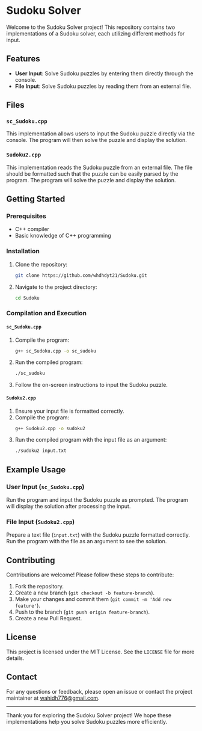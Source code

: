 # Sudoku Solver

Welcome to the Sudoku Solver project! This repository contains two implementations of a Sudoku solver, each utilizing different methods for input.

## Features

- **User Input**: Solve Sudoku puzzles by entering them directly through the console.
- **File Input**: Solve Sudoku puzzles by reading them from an external file.

## Files

### `sc_Sudoku.cpp`
This implementation allows users to input the Sudoku puzzle directly via the console. The program will then solve the puzzle and display the solution.

### `Sudoku2.cpp`
This implementation reads the Sudoku puzzle from an external file. The file should be formatted such that the puzzle can be easily parsed by the program. The program will solve the puzzle and display the solution.

## Getting Started

### Prerequisites
- C++ compiler
- Basic knowledge of C++ programming

### Installation
1. Clone the repository:
    ```bash
    git clone https://github.com/whdhdyt21/Sudoku.git
    ```
2. Navigate to the project directory:
    ```bash
    cd Sudoku
    ```

### Compilation and Execution

#### `sc_Sudoku.cpp`
1. Compile the program:
    ```bash
    g++ sc_Sudoku.cpp -o sc_sudoku
    ```
2. Run the compiled program:
    ```bash
    ./sc_sudoku
    ```
3. Follow the on-screen instructions to input the Sudoku puzzle.

#### `Sudoku2.cpp`
1. Ensure your input file is formatted correctly.
2. Compile the program:
    ```bash
    g++ Sudoku2.cpp -o sudoku2
    ```
3. Run the compiled program with the input file as an argument:
    ```bash
    ./sudoku2 input.txt
    ```

## Example Usage

### User Input (`sc_Sudoku.cpp`)
Run the program and input the Sudoku puzzle as prompted. The program will display the solution after processing the input.

### File Input (`Sudoku2.cpp`)
Prepare a text file (`input.txt`) with the Sudoku puzzle formatted correctly. Run the program with the file as an argument to see the solution.

## Contributing

Contributions are welcome! Please follow these steps to contribute:
1. Fork the repository.
2. Create a new branch (`git checkout -b feature-branch`).
3. Make your changes and commit them (`git commit -m 'Add new feature'`).
4. Push to the branch (`git push origin feature-branch`).
5. Create a new Pull Request.

## License

This project is licensed under the MIT License. See the `LICENSE` file for more details.

## Contact

For any questions or feedback, please open an issue or contact the project maintainer at wahidh776@gmail.com.

---

Thank you for exploring the Sudoku Solver project! We hope these implementations help you solve Sudoku puzzles more efficiently.
